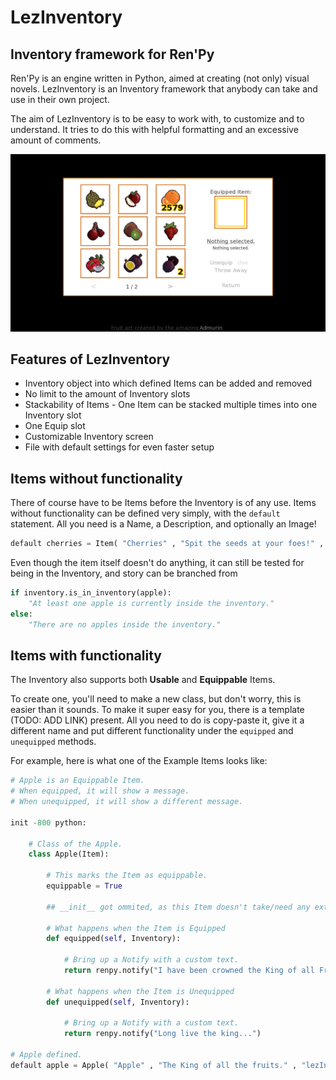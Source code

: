 # LezInventory
## Inventory framework for Ren'Py
Ren'Py is an engine written in Python, aimed at creating (not only) visual novels.
LezInventory is an Inventory framework that anybody can take and use in their own project.

The aim of LezInventory is to be easy to work with, to customize and to understand.
It tries to do this with helpful formatting and an excessive amount of comments.

![LezInventory Screen Preview](examples/screen.png "LezInventory Screen")

## Features of LezInventory
- Inventory object into which defined Items can be added and removed
- No limit to the amount of Inventory slots
- Stackability of Items - One Item can be stacked multiple times into one Inventory slot
- One Equip slot
- Customizable Inventory screen
- File with default settings for even faster setup

## Items without functionality
There of course have to be Items before the Inventory is of any use.
Items without functionality can be defined very simply, with the `default` statement.
All you need is a Name, a Description, and optionally an Image!
```py
default cherries = Item( "Cherries" , "Spit the seeds at your foes!" , image = "lezInventory/example_items/images/01_Cherry_Red.png" )
```
Even though the item itself doesn't do anything, it can still be tested for being in the Inventory, and story can be branched from
```py
if inventory.is_in_inventory(apple):
    "At least one apple is currently inside the inventory."
else:
    "There are no apples inside the inventory."
```

## Items with functionality
The Inventory also supports both **Usable** and **Equippable** Items.

To create one, you'll need to make a new class, but don't worry, this is easier than it sounds.
To make it super easy for you, there is a template (TODO: ADD LINK) present.
All you need to do is copy-paste it, give it a different name and put different functionality under the `equipped` and `unequipped` methods. 

For example, here is what one of the Example Items looks like:
```py
# Apple is an Equippable Item.
# When equipped, it will show a message.
# When unequipped, it will show a different message.

init -800 python:

    # Class of the Apple.
    class Apple(Item):

        # This marks the Item as equippable.
        equippable = True

        ## __init__ got ommited, as this Item doesn't take/need any extra arguments.

        # What happens when the Item is Equipped
        def equipped(self, Inventory):

            # Bring up a Notify with a custom text.
            return renpy.notify("I have been crowned the King of all Fruits!")

        # What happens when the Item is Unequipped
        def unequipped(self, Inventory):

            # Bring up a Notify with a custom text.
            return renpy.notify("Long live the king...")

# Apple defined.
default apple = Apple( "Apple" , "The King of all the fruits." , "lezInventory/example_items/images/16_Apple.png" )
```
